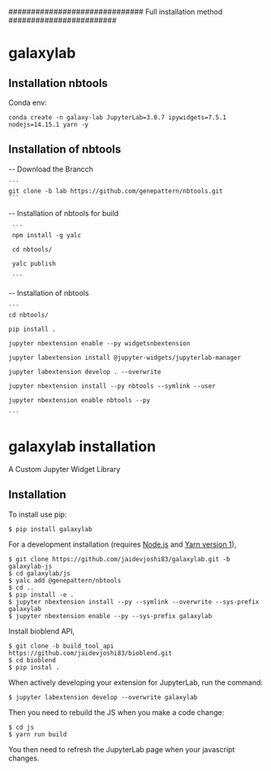 ############################## Full installation method ########################

# galaxylab


## Installation nbtools

Conda env:

```
conda create -n galaxy-lab JupyterLab=3.0.7 ipywidgets=7.5.1 nodejs=14.15.1 yarn -y

```

## Installation of nbtools

-- Download the Brancch

    ```
    git clone -b lab https://github.com/genepattern/nbtools.git
    ```

-- Installation of nbtools for build 

     ```
     npm install -g yalc 
     
     cd nbtools/
     
     yalc publish
     
     ```
     
-- Installation of nbtools 
    
    ```
    cd nbtools/
    
    pip install . 
    
    jupyter nbextension enable --py widgetsnbextension
    
    jupyter labextension install @jupyter-widgets/jupyterlab-manager
    
    jupyter labextension develop . --overwrite
    
    jupyter nbextension install --py nbtools --symlink --user
    
    jupyter nbextension enable nbtools --py
    
    ```
      

galaxylab installation
===============================

A Custom Jupyter Widget Library

Installation
------------

To install use pip:

    $ pip install galaxylab

For a development installation (requires [Node.js](https://nodejs.org) and [Yarn version 1](https://classic.yarnpkg.com/)),

    $ git clone https://github.com/jaidevjoshi83/galaxylab.git -b galaxylab-js
    $ cd galaxylab/js
    $ yalc add @genepattern/nbtools
    $ cd ..
    $ pip install -e .
    $ jupyter nbextension install --py --symlink --overwrite --sys-prefix galaxylab
    $ jupyter nbextension enable --py --sys-prefix galaxylab
    
Install bioblend API,

    $ git clone -b build_tool_api https://github.com/jaidevjoshi83/bioblend.git
    $ cd bioblend
    $ pip instal .

When actively developing your extension for JupyterLab, run the command:

    $ jupyter labextension develop --overwrite galaxylab
    
Then you need to rebuild the JS when you make a code change:

    $ cd js
    $ yarn run build

You then need to refresh the JupyterLab page when your javascript changes.

